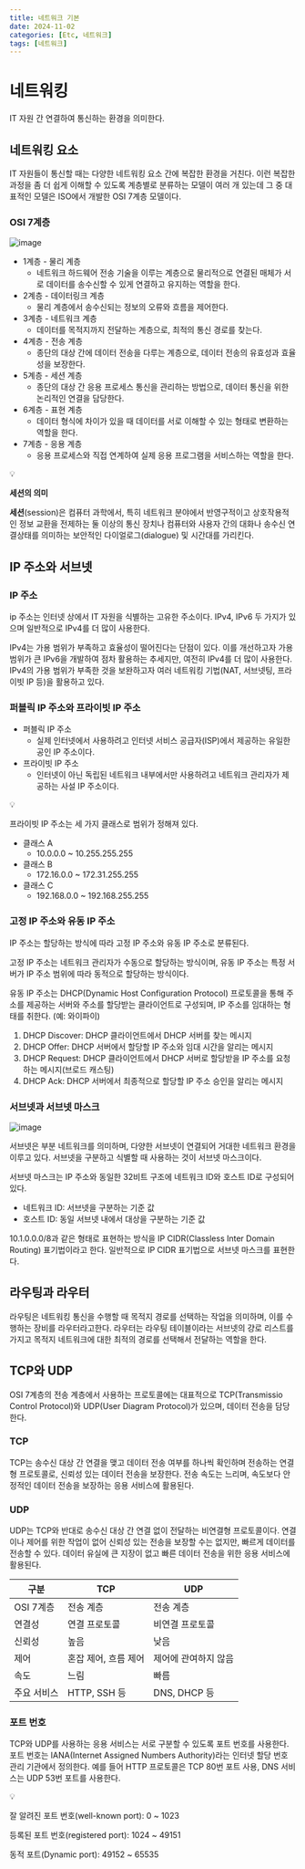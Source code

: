 ```yaml
---
title: 네트워크 기본
date: 2024-11-02
categories: [Etc, 네트워크]
tags: [네트워크]
---
```

# 네트워킹

IT 자원 간 연결하여 통신하는 환경을 의미한다.

## 네트워킹 요소

IT 자원들이 통신할 때는 다양한 네트워킹 요소 간에 복잡한 환경을 거친다. 이런 복잡한 과정을 좀 더 쉽게 이해할 수 있도록 계층별로 분류하는 모델이 여러 개 있는데 그 중 대표적인 모델은 ISO에서 개발한 OSI 7계층 모델이다.

### OSI 7계층

![image](https://github.com/user-attachments/assets/d94c4507-9b9f-40cc-b94c-fa8a55531798)

- 1계층 - 물리 계층
    - 네트워크 하드웨어 전송 기술을 이루는 계층으로 물리적으로 연결된 매체가 서로 데이터를 송수신할 수 있게 연결하고 유지하는 역할을 한다.
- 2계층 - 데이터링크 계층
    - 물리 계층에서 송수신되는 정보의 오류와 흐름을 제어한다.
- 3계층 - 네트워크 계층
    - 데이터를 목적지까지 전달하는 계층으로, 최적의 통신 경로를 찾는다.
- 4계층 - 전송 계층
    - 종단의 대상 간에 데이터 전송을 다루는 계층으로, 데이터 전송의 유효성과 효율성을 보장한다.
- 5계층 - 세션 계층
    - 종단의 대상 간 응용 프로세스 통신을 관리하는 방법으로, 데이터 통신을 위한 논리적인 연결을 담당한다.
- 6계층 - 표현 계층
    - 데이터 형식에 차이가 있을 때 데이터를 서로 이해할 수 있는 형태로 변환하는 역할을 한다.
- 7계층 - 응용 계층
    - 응용 프로세스와 직접 연계하여 실제 응용 프로그램을 서비스하는 역할을 한다.

<aside>
💡

**세션의 의미**

**세션**(session)은 컴퓨터 과학에서, 특히 네트워크 분야에서 반영구적이고 상호작용적인 정보 교환을 전제하는 둘 이상의 통신 장치나 컴퓨터와 사용자 간의 대화나 송수신 연결상태를 의미하는 보안적인 다이얼로그(dialogue) 및 시간대를 가리킨다.

</aside>

## IP 주소와 서브넷

### IP 주소

ip 주소는 인터넷 상에서 IT 자원을 식별하는 고유한 주소이다. IPv4, IPv6 두 가지가 있으며 일반적으로 IPv4를 더 많이 사용한다.

IPv4는 가용 범위가 부족하고 효율성이 떨어진다는 단점이 있다. 이를 개선하고자 가용 범위가 큰 IPv6을 개발하여 점차 활용하는 추세지만, 여전히 IPv4를 더 많이 사용한다. IPv4의 가용 범위가 부족한 것을 보완하고자 여러 네트워킹 기법(NAT, 서브넷팅, 프라이빗 IP 등)을 활용하고 있다.

### 퍼블릭 IP 주소와 프라이빗 IP 주소

- 퍼블릭 IP 주소
    - 실제 인터넷에서 사용하려고 인터넷 서비스 공급자(ISP)에서 제공하는 유일한 공인 IP 주소이다.
- 프라이빗 IP 주소
    - 인터넷이 아닌 독립된 네트워크 내부에서만 사용하려고 네트워크 관리자가 제공하는 사설 IP 주소이다.

<aside>
💡

프라이빗 IP 주소는 세 가지 클래스로 범위가 정해져 있다.

- 클래스 A
    - 10.0.0.0 ~ 10.255.255.255
- 클래스 B
    - 172.16.0.0 ~ 172.31.255.255
- 클래스 C
    - 192.168.0.0 ~ 192.168.255.255
</aside>

### 고정 IP 주소와 유동 IP 주소

IP 주소는 할당하는 방식에 따라 고정 IP 주소와 유동 IP 주소로 분류된다. 

고정 IP 주소는 네트워크 관리자가 수동으로 할당하는 방식이며, 유동 IP 주소는 특정 서버가 IP 주소 범위에 따라 동적으로 할당하는 방식이다.

유동 IP 주소는 DHCP(Dynamic Host Configuration Protocol) 프로토콜을 통해 주소를 제공하는 서버와 주소를 할당받는 클라이언트로 구성되며, IP 주소를 임대하는 형태를 취한다. (예: 와이파이)

1. DHCP Discover: DHCP 클라이언트에서 DHCP 서버를 찾는 메시지
2. DHCP Offer: DHCP 서버에서 할당할 IP 주소와 임대 시간을 알리는 메시지
3. DHCP Request: DHCP 클라이언트에서 DHCP 서버로 할당받을 IP 주소를 요청하는 메시지(브로드 캐스팅)
4. DHCP Ack: DHCP 서버에서 최종적으로 할당할 IP 주소 승인을 알리는 메시지

### 서브넷과 서브넷 마스크

![image](https://github.com/user-attachments/assets/717d303c-e66d-414d-8bfc-67f733e8b154)

서브넷은 부분 네트워크를 의미하며, 다양한 서브넷이 연결되어 거대한 네트워크 환경을 이루고 있다. 서브넷을 구분하고 식별할 때 사용하는 것이 서브넷 마스크이다. 

서브넷 마스크는 IP 주소와 동일한 32비트 구조에 네트워크 ID와 호스트 ID로 구성되어 있다.

- 네트워크 ID: 서브넷을 구분하는 기준 값
- 호스트 ID: 동일 서브넷 내에서 대상을 구분하는 기준 값

10.1.0.0.0/8과 같은 형태로 표현하는 방식을 IP CIDR(Classless Inter Domain Routing) 표기법이라고 한다. 일반적으로 IP CIDR 표기법으로 서브넷 마스크를 표현한다. 

## 라우팅과 라우터

라우팅은 네트워킹 통신을 수행할 때 목적지 경로를 선택하는 작업을 의미하며, 이를 수행하는 장비를 라우터라고한다. 라우터는 라우팅 테이블이라는 서브넷의 걍로 리스트를 가지고 목적지 네트워크에 대한 최적의 경로를 선택해서 전달하는 역할을 한다. 

## TCP와 UDP

OSI 7계층의 전송 계층에서 사용하는 프로토콜에는 대표적으로 TCP(Transmissio Control Protocol)와 UDP(User Diagram Protocol)가 있으며, 데이터 전송을 담당한다.

### TCP

TCP는 송수신 대상 간 연결을 맺고 데이터 전송 여부를 하나씩 확인하며 전송하는 연결형 프로토콜로, 신뢰성 있는 데이터 전송을 보장한다. 전송 속도는 느리며, 속도보다 안정적인 데이터 전송을 보장하는 응용 서비스에 활용된다. 

### UDP

UDP는 TCP와 반대로 송수신 대상 간 연결 없이 전달하는 비연결형 프로토콜이다. 연결이나 제어를 위한 작업이 없어 신뢰성 있는 전송을 보장할 수는 없지만, 빠르게 데이터를 전송할 수 있다. 데이터 유실에 큰 지장이 없고 빠른 데이터 전송을 위한 응용 서비스에 활용된다.

| 구분 | TCP | UDP |
| --- | --- | --- |
| OSI 7계층 | 전송 계층 | 전송 계층 |
| 연결성 | 연결 프로토콜 | 비연결 프로토콜 |
| 신뢰성 | 높음 | 낮음 |
| 제어 | 혼잡 제어, 흐름 제어 | 제어에 관여하지 않음 |
| 속도 | 느림 | 빠름 |
| 주요 서비스 | HTTP, SSH 등 | DNS, DHCP 등 |

### 포트 번호

TCP와 UDP를 사용하는 응용 서비스는 서로 구분할 수 있도록 포트 번호를 사용한다. 포트 번호는 IANA(Internet Assigned Numbers Authority)라는 인터넷 할당 번호 관리 기관에서 정의한다. 예를 들어 HTTP 프로토콜은 TCP 80번 포트 사용, DNS 서비스는 UDP 53번 포트를 사용한다.

<aside>
💡

잘 알려진 포트 번호(well-known port): 0 ~ 1023

등록된 포트 번호(registered port): 1024 ~ 49151

동적 포트(Dynamic port): 49152 ~ 65535

</aside>
